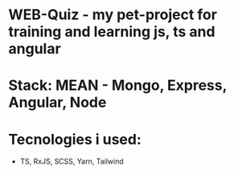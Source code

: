 # WEB-Quiz - my pet-project for training and learning js, ts and angular 

# Stack: MEAN - Mongo, Express, Angular, Node

# Tecnologies i used: 
  - TS, RxJS, SCSS, Yarn, Tailwind

